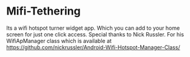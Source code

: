 # Mifi-Tethering
Its a wifi hotspot turner widget app.
Which you can add to your home screen for just one click access. 
Special thanks to Nick Russler. For his WifiApManager class which is available at https://github.com/nickrussler/Android-Wifi-Hotspot-Manager-Class/
